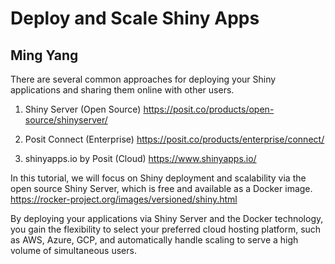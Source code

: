 # Deploy and Scale Shiny Apps

## Ming Yang

There are several common approaches for deploying your Shiny applications and sharing them online with other users.

1. Shiny Server (Open Source) https://posit.co/products/open-source/shinyserver/

2. Posit Connect (Enterprise) https://posit.co/products/enterprise/connect/

3. shinyapps.io by Posit (Cloud) https://www.shinyapps.io/

In this tutorial, we will focus on Shiny deployment and scalability via the open source Shiny Server, which is free and available as a Docker image. https://rocker-project.org/images/versioned/shiny.html

By deploying your applications via Shiny Server and the Docker technology, you gain the flexibility to select your preferred cloud hosting platform, such as AWS, Azure, GCP, and automatically handle scaling to serve a high volume of simultaneous users.
